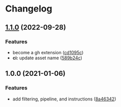 # Changelog

## [1.1.0](https://github.com/jef/gh-vanity/compare/v1.0.0...v1.1.0) (2022-09-28)


### Features

* become a gh extension ([cd1095c](https://github.com/jef/gh-vanity/commit/cd1095c71e6d5de4d26fb57cd3b56526418201f4))
* **ci:** update asset name ([589b24c](https://github.com/jef/gh-vanity/commit/589b24c2467c1ed0cc9b1535416fe448cf08b680))

## 1.0.0 (2021-01-06)


### Features

* add filtering, pipeline, and instructions ([8a46342](https://www.github.com/jef/stargazer-vanity/commit/8a46342d44f9ea67009c1f442a0460f22d8e5be7))

